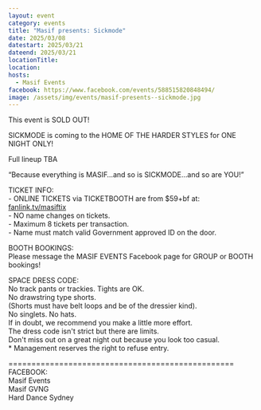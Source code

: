 ```yaml
---
layout: event
category: events
title: "Masif presents: Sickmode"
date: 2025/03/08
datestart: 2025/03/21
dateend: 2025/03/21
locationTitle:
location:
hosts:
  - Masif Events
facebook: https://www.facebook.com/events/588515820848494/
image: /assets/img/events/masif-presents--sickmode.jpg
---
```


This event is SOLD OUT!

SICKMODE is coming to the HOME OF THE HARDER STYLES for ONE NIGHT ONLY!

Full lineup TBA

“Because everything is MASIF…and so is SICKMODE…and so are YOU!”

TICKET INFO:  
\- ONLINE TICKETS via TICKETBOOTH are from $59+bf at:  
[fanlink.tv/masiftix](https://l.facebook.com/l.php?u=http%3A%2F%2Ffanlink.tv%2Fmasiftix%3Ffbclid%3DIwZXh0bgNhZW0CMTAAAR1f-iphOL38hT3CctRfOp6ZPoT9XSbAgYs3yVNqUCTcNHyDv2v6t7tvNn0_aem_9GPQrVIY6PpmZ8DHjyIXCw&h=AT0OaI_QNtOWLmqU4dZGwM0MJSdNoZZAGTMhuiL7nEEex-lhVKE_Kvy9Z28vJtHdALcGC8uxWC1hBKUNsQfaIEQnAo_VcWsGUk4w7THplz7i6oHAAB6a9BO40ODH8tvbL_8XIRJXN03BrYDaXhVOINY&__tn__=q&c[0]=AT2Ha9cG3UUDvJAdZgntpVRhYzz4sihhkQrD6yGGr1sdEuEfBhInYLc8s9vlZ3ooJIl2yRKck0e7HHrZrkeC31-_i0umESXp7k9g9KNRhWWIT29TclhKNtdCE2GRR5hFGgPvl2a1yIv5RMh578Daz4Y37A8uSn7HJDRfkQ)  
\- NO name changes on tickets.  
\- Maximum 8 tickets per transaction.  
\- Name must match valid Government approved ID on the door.

BOOTH BOOKINGS:  
Please message the MASIF EVENTS Facebook page for GROUP or BOOTH bookings!

SPACE DRESS CODE:  
No track pants or trackies. Tights are OK.  
No drawstring type shorts.  
(Shorts must have belt loops and be of the dressier kind).  
No singlets. No hats.  
If in doubt, we recommend you make a little more effort.  
The dress code isn't strict but there are limits.  
Don't miss out on a great night out because you look too casual.  
\* Management reserves the right to refuse entry.

\=================================================  
FACEBOOK:  
Masif Events  
Masif GVNG  
Hard Dance Sydney
